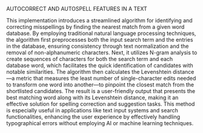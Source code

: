 AUTOCORRECT AND AUTOSPELL FEATURES IN A TEXT

This implementation introduces a streamlined algorithm for identifying and correcting
misspellings by finding the nearest match from a given word database. By employing
traditional natural language processing techniques, the algorithm first preprocesses both the
input search term and the entries in the database, ensuring consistency through text
normalization and the removal of non-alphanumeric characters.
Next, it utilizes N-gram analysis to create sequences of characters for both the search term and
each database word, which facilitates the quick identification of candidates with notable
similarities. The algorithm then calculates the Levenshtein distance—a metric that measures
the least number of single-character edits needed to transform one word into another—to
pinpoint the closest match from the shortlisted candidates.
The result is a user-friendly output that presents the best matching word along with its
Levenshtein distance, making it an effective solution for spelling correction and suggestion
tasks. This method is especially useful in applications like text input systems and search
functionalities, enhancing the user experience by effectively handling typographical errors
without employing AI or machine learning techniques.
